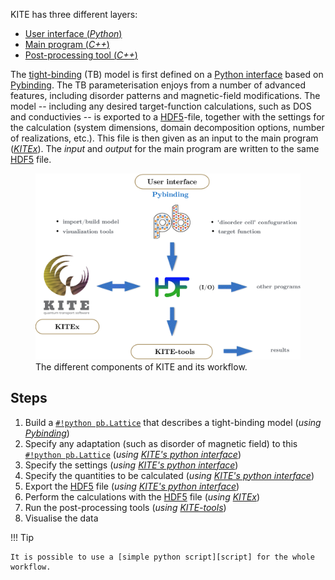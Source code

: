 KITE has three different layers:

* [User interface (*Python*)][kitepython]
* [Main program (*C++*)][kitex]
* [Post-processing tool (*C++*)][kitetools]

 
The [tight-binding][tightbinding] (TB) model is first defined on a [Python interface][kitepython] based on [Pybinding]. The TB parameterisation enjoys from a number of advanced features, including disorder patterns and magnetic-field modifications. The model -- including any desired target-function calculations, such as DOS and conductivies -- is exported to a [HDF5]-file, together with the settings for the calculation (system dimensions, domain decomposition options, number of realizations, etc.).
This file is then given as an input to the main program (*[KITEx][kitex]*).
The *input* and *output* for the main program are written to the same [HDF5] file.

<div>
  <figure>
    <img src="../../assets/images/getting_started/schematic_kite.png" width="600px" />
    <figcaption>The different components of KITE and its workflow.</figcaption>
  </figure>
</div>

## Steps

1. Build a [`#!python pb.Lattice`][lattice] that describes a tight-binding model (*using [Pybinding]*)
2. Specify any adaptation (such as disorder of magnetic field) to this [`#!python pb.Lattice`][lattice] (*using [KITE's python interface][kitepython]*)
3. Specify the settings (*using [KITE's python interface][kitepython]*)
4. Specify the quantities to be calculated (*using [KITE's python interface][kitepython]*)
5. Export the [HDF5] file (*using [KITE's python interface][kitepython]*)
6. Perform the calculations with the [HDF5] file (*using [KITEx][kitex]*)
7. Run the post-processing tools (*using [KITE-tools][kitetools]*)
8. Visualise the data

!!! Tip 
    
    It is possible to use a [simple python script][script] for the whole workflow.



[HDF5]: https://www.hdfgroup.org
[Pybinding]: https://docs.pybinding.site/en/stable
[lattice]: https://docs.pybinding.site/en/stable/_api/pybinding.Lattice.html
[script]: index.md
[tightbinding]: ../background/tight_binding.md

[kitepython]: ../api/kite.md
[kitex]: ../api/kitex.md
[kitetools]: ../api/kite-tools.md
